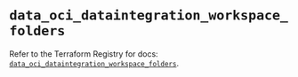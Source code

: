 # `data_oci_dataintegration_workspace_folders`

Refer to the Terraform Registry for docs: [`data_oci_dataintegration_workspace_folders`](https://registry.terraform.io/providers/oracle/oci/6.18.0/docs/data-sources/dataintegration_workspace_folders).
